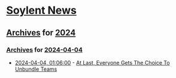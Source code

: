 # [Soylent News](../../../README.md)

## [Archives](../../index.md) for [2024](../index.md)

### [Archives](../../index.md) for [2024-04-04](index.md)

* [2024-04-04, 01:06:00](https://soylentnews.org/article.pl?sid=24/04/03/0257242&from=rss) - [At Last, Everyone Gets The Choice To Unbundle Teams](https://soylentnews.org/article.pl?sid=24/04/03/0257242&from=rss)
